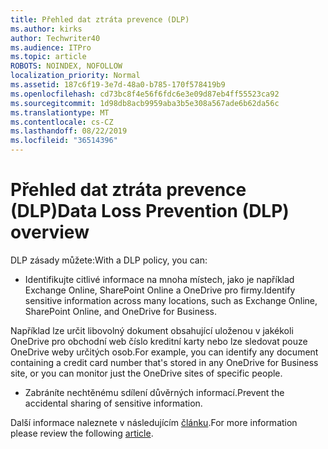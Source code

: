 ```yaml
---
title: Přehled dat ztráta prevence (DLP)
ms.author: kirks
author: Techwriter40
ms.audience: ITPro
ms.topic: article
ROBOTS: NOINDEX, NOFOLLOW
localization_priority: Normal
ms.assetid: 187c6f19-3e7d-48a0-b785-170f578419b9
ms.openlocfilehash: cd73bc8f4e56f6fdc6e3e09d87eb4ff55523ca92
ms.sourcegitcommit: 1d98db8acb9959aba3b5e308a567ade6b62da56c
ms.translationtype: MT
ms.contentlocale: cs-CZ
ms.lasthandoff: 08/22/2019
ms.locfileid: "36514396"
---
```

# <a name="data-loss-prevention-dlp-overview"></a><span data-ttu-id="8f5b7-102">Přehled dat ztráta prevence (DLP)</span><span class="sxs-lookup"><span data-stu-id="8f5b7-102">Data Loss Prevention (DLP) overview</span></span>

<span data-ttu-id="8f5b7-103">DLP zásady můžete:</span><span class="sxs-lookup"><span data-stu-id="8f5b7-103">With a DLP policy, you can:</span></span>

- <span data-ttu-id="8f5b7-104">Identifikujte citlivé informace na mnoha místech, jako je například Exchange Online, SharePoint Online a OneDrive pro firmy.</span><span class="sxs-lookup"><span data-stu-id="8f5b7-104">Identify sensitive information across many locations, such as Exchange Online, SharePoint Online, and OneDrive for Business.</span></span>


<span data-ttu-id="8f5b7-105">Například lze určit libovolný dokument obsahující uloženou v jakékoli OneDrive pro obchodní web číslo kreditní karty nebo lze sledovat pouze OneDrive weby určitých osob.</span><span class="sxs-lookup"><span data-stu-id="8f5b7-105">For example, you can identify any document containing a credit card number that's stored in any OneDrive for Business site, or you can monitor just the OneDrive sites of specific people.</span></span>

- <span data-ttu-id="8f5b7-106">Zabráníte nechtěnému sdílení důvěrných informací.</span><span class="sxs-lookup"><span data-stu-id="8f5b7-106">Prevent the accidental sharing of sensitive information.</span></span>


<span data-ttu-id="8f5b7-107">Další informace naleznete v následujícím [článku](https://docs.microsoft.com/office365/securitycompliance/data-loss-prevention-policies).</span><span class="sxs-lookup"><span data-stu-id="8f5b7-107">For more information please review the following [article](https://docs.microsoft.com/office365/securitycompliance/data-loss-prevention-policies).</span></span>


